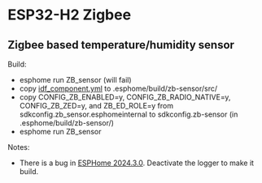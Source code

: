 # ESP32-H2 Zigbee

## Zigbee based temperature/humidity sensor

Build:
* esphome run ZB_sensor (will fail)
* copy [idf_component.yml](idf_component.yml) to .esphome/build/zb-sensor/src/
* copy CONFIG_ZB_ENABLED=y, CONFIG_ZB_RADIO_NATIVE=y, CONFIG_ZB_ZED=y, and ZB_ED_ROLE=y from sdkconfig.zb_sensor.esphomeinternal to sdkconfig.zb-sensor (in .esphome/build/zb-sensor/)
* esphome run ZB_sensor

Notes:
* There is a bug in [ESPHome 2024.3.0](https://esphome.io/changelog/2024.3.0.html). Deactivate the logger to make it build.
